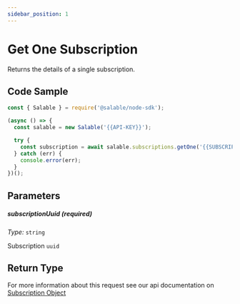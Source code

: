 ```yaml
---
sidebar_position: 1
---
```


# Get One Subscription

Returns the details of a single subscription.

## Code Sample

```typescript
const { Salable } = require('@salable/node-sdk');

(async () => {
  const salable = new Salable('{{API-KEY}}');

  try {
    const subscription = await salable.subscriptions.getOne('{{SUBSCRIPTION_UUID}}');
  } catch (err) {
    console.error(err);
  }
})();
```

## Parameters

##### subscriptionUuid (_required_)

_Type:_ `string`

Subscription `uuid`

## Return Type

For more information about this request see our api documentation on [Subscription Object](https://docs.salable.app/api#tag/Subscriptions/operation/getSubscriptionByUuid)
